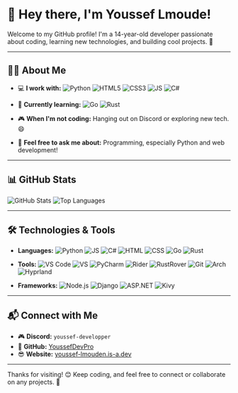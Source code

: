 # 👋 Hey there, I'm Youssef Lmoude!

Welcome to my GitHub profile! I'm a 14-year-old developer passionate about coding, learning new technologies, and building cool projects. 🚀  

---

## 🧑‍💻 About Me
- 💻 **I work with:** ![Python](https://img.shields.io/badge/-Python-3776AB?logo=python&logoColor=white&style=flat-square) ![HTML5](https://img.shields.io/badge/-HTML5-E34F26?logo=html5&logoColor=white&style=flat-square) ![CSS3](https://img.shields.io/badge/-CSS3-1572B6?logo=css3&logoColor=white&style=flat-square) ![JS](https://img.shields.io/badge/-JS-F7DF1E?logo=javascript&logoColor=black&style=flat-square) ![C#](https://img.shields.io/badge/-C%23-239120?logo=c-sharp&logoColor=white&style=flat-square)


- 🌱 **Currently learning:** ![Go](https://img.shields.io/badge/-Go-00ADD8?logo=go&logoColor=white&style=flat-square) ![Rust](https://img.shields.io/badge/-Rust-000000?logo=rust&logoColor=white&style=flat-square)


- 🎮 **When I'm not coding:** Hanging out on Discord or exploring new tech. 😄  
- 💬 **Feel free to ask me about:** Programming, especially Python and web development!

---

## 📊 GitHub Stats
![GitHub Stats](https://github-readme-stats.vercel.app/api?username=YoussefDevPro&show_icons=true&theme=radical)  ![Top Languages](https://github-readme-stats.vercel.app/api/top-langs/?username=YoussefDevPro&layout=compact&theme=radical)

---

## 🛠️ Technologies & Tools
- **Languages:** ![Python](https://img.shields.io/badge/-Python-3776AB?logo=python&logoColor=white&style=flat-square) ![JS](https://img.shields.io/badge/-JS-F7DF1E?logo=javascript&logoColor=black&style=flat-square) ![C#](https://img.shields.io/badge/-C%23-239120?logo=c-sharp&logoColor=white&style=flat-square) ![HTML](https://img.shields.io/badge/-HTML-E34F26?logo=html5&logoColor=white&style=flat-square) ![CSS](https://img.shields.io/badge/-CSS-1572B6?logo=css3&logoColor=white&style=flat-square) ![Go](https://img.shields.io/badge/-Go-00ADD8?logo=go&logoColor=white&style=flat-square) ![Rust](https://img.shields.io/badge/-Rust-000000?logo=rust&logoColor=white&style=flat-square)


- **Tools:** ![VS Code](https://img.shields.io/badge/-VS%20Code-007ACC?logo=visual-studio-code&logoColor=white&style=flat-square) ![VS](https://img.shields.io/badge/-VS-5C2D91?logo=visual-studio&logoColor=white&style=flat-square) ![PyCharm](https://img.shields.io/badge/-PyCharm-000000?logo=pycharm&logoColor=white&style=flat-square) ![Rider](https://img.shields.io/badge/-Rider-000000?logo=rider&logoColor=white&style=flat-square) ![RustRover](https://img.shields.io/badge/-RustRover-000000?logo=rust&logoColor=white&style=flat-square) ![Git](https://img.shields.io/badge/-Git-F05032?logo=git&logoColor=white&style=flat-square) ![Arch](https://img.shields.io/badge/-Arch-1793D1?logo=arch-linux&logoColor=white&style=flat-square) ![Hyprland](https://img.shields.io/badge/-Hyprland-0A1318?logo=linux&logoColor=white&style=flat-square)


- **Frameworks:** ![Node.js](https://img.shields.io/badge/-Node.js-339933?logo=node.js&logoColor=white&style=flat-square) ![Django](https://img.shields.io/badge/-Django-092E20?logo=django&logoColor=white&style=flat-square) ![ASP.NET](https://img.shields.io/badge/-ASP.NET-512BD4?logo=dotnet&logoColor=white&style=flat-square) ![Kivy](https://img.shields.io/badge/-Kivy-4A4A4A?logo=kivy&logoColor=white&style=flat-square)


---

## 📬 Connect with Me
- 🎮 **Discord:** `youssef-developper`  
- 🐙 **GitHub:** [YoussefDevPro](https://github.com/YoussefDevPro)  
- 😎 **Website:** [youssef-lmouden.is-a.dev](https://youssef-lmouden.is-a.dev)  

---

Thanks for visiting! 😊 Keep coding, and feel free to connect or collaborate on any projects. 🚀

